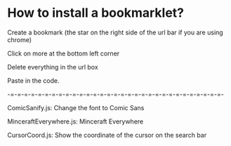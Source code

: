 # How to install a bookmarklet?

Create a bookmark (the star on the right side of the url bar if you are using chrome)

Click on more at the bottom left corner

Delete everything in the url box

Paste in the code.

-=-=-=-=-=-=-=-=-=-=-=-=-=-=-=-=-=-=-=-=-=-=-=-=-=-=-=-=-=-=-=-

ComicSanify.js: Change the font to Comic Sans

MinceraftEverywhere.js: Minceraft Everywhere

CursorCoord.js: Show the coordinate of the cursor on the search bar
